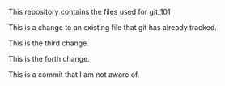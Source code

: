 This repository contains the files used for git_101

This is a change to an existing file that git has already tracked.

This is the third change.

This is the forth change.

This is a commit that I am not aware of.
